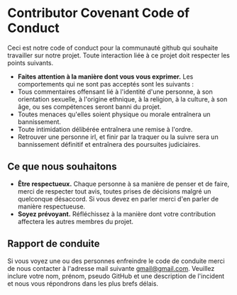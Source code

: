 # Contributor Covenant Code of Conduct

Ceci est notre code of conduct pour la communauté github qui souhaite travailler sur notre projet. Toute interaction liée à ce projet doit respecter les points suivants.

* **Faites attention à la manière dont vous vous exprimer.** Les comportements qui ne sont pas acceptés sont les suivants :
* Tous commentaires offensant lié à l'identité d'une personne, à son orientation sexuelle, à l'origine ethnique, à la religion, à la culture, à son âge, ou ses compétences seront banni du projet.
* Toutes menaces qu'elles soient physique ou morale entraînera un bannissement.
* Toute intimidation délibérée entraînera une remise à l'ordre.
* Retrouver une personne irl, et finir par la traquer ou la suivre sera un bannissement définitif et entraînera des poursuites judiciaires.

## Ce que nous souhaitons

* **Être respectueux.** Chaque personne à sa manière de penser et de faire, merci de respecter tout avis, toutes prises de décisions malgré un quelconque désaccord. Si vous devez en parler merci d'en parler de manière respectueuse.
* **Soyez prévoyant.** Réfléchissez à la manière dont votre contribution affectera les autres membres du projet.

## Rapport de conduite 

Si vous voyez une ou des personnes enfreindre le code de conduite merci de nous contacter à l'adresse mail suivante gmail@gmail.com. Veuillez inclure votre nom, prénom, pseudo GitHub et une description de l'incident et nous vous répondrons dans les plus brefs délais.


